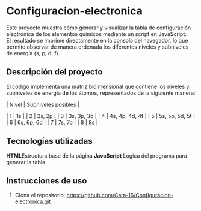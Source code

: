 # Configuracion-electronica

Este proyecto muestra cómo generar y visualizar la tabla de configuración electrónica de los elementos químicos mediante un script en JavaScript.  
El resultado se imprime directamente en la consola del navegador, lo que permite observar de manera ordenada los diferentes niveles y subniveles de energía (s, p, d, f).

## Descripción del proyecto

El código implementa una matriz bidimensional que contiene los niveles y subniveles de energía de los átomos, representados de la siguiente manera:

| Nivel | Subniveles posibles |

| 1 | 1s |
| 2 | 2s, 2p |
| 3 | 3s, 3p, 3d |
| 4 | 4s, 4p, 4d, 4f |
| 5 | 5s, 5p, 5d, 5f |
| 6 | 6s, 6p, 6d |
| 7 | 7s, 7p |
| 8 | 8s |

## Tecnologías utilizadas

**HTML**Estructura base de la página
**JavaScript** Lógica del programa para generar la tabla

## Instrucciones de uso

1. Clona el repositorio:
   https://github.com/Cata-16/Configuracion-electronica.git
  


